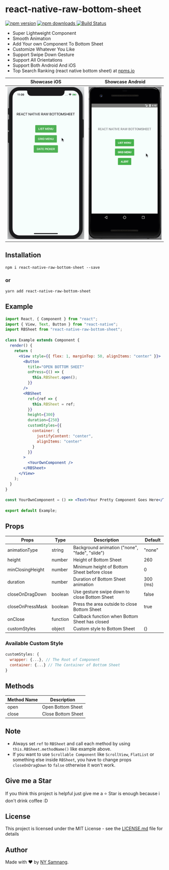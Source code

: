 # react-native-raw-bottom-sheet

[![npm version](https://badge.fury.io/js/react-native-raw-bottom-sheet.svg)](//npmjs.com/package/react-native-raw-bottom-sheet)
[![npm downloads](https://img.shields.io/npm/dm/react-native-raw-bottom-sheet.svg)
](//npmjs.com/package/react-native-raw-bottom-sheet)
[![Build Status](https://travis-ci.org/nysamnang/react-native-raw-bottom-sheet.svg?branch=master)](https://travis-ci.org/nysamnang/react-native-raw-bottom-sheet)

- Super Lightweight Component
- Smooth Animation
- Add Your own Component To Bottom Sheet
- Customize Whatever You Like
- Support Swipe Down Gesture
- Support All Orientations
- Support Both Android And iOS
- Top Search Ranking (react native bottom sheet) at [npms.io](https://npms.io/search?q=react%20native%20bottom%20sheet)

|                                                      Showcase iOS                                                      |                                                    Showcase Android                                                    |
| :--------------------------------------------------------------------------------------------------------------------: | :--------------------------------------------------------------------------------------------------------------------: |
| ![](https://raw.githubusercontent.com/nysamnang/stock-images/master/react-native-raw-bottom-sheet/RNRBS-IOS-1.1.0.gif) | ![](https://raw.githubusercontent.com/nysamnang/stock-images/master/react-native-raw-bottom-sheet/RNRBS-AOS-1.1.0.gif) |

## Installation

```
npm i react-native-raw-bottom-sheet --save
```

### or

```
yarn add react-native-raw-bottom-sheet
```

## Example

```jsx
import React, { Component } from "react";
import { View, Text, Button } from "react-native";
import RBSheet from "react-native-raw-bottom-sheet";

class Example extends Component {
  render() {
    return (
      <View style={{ flex: 1, marginTop: 50, alignItems: "center" }}>
        <Button
          title="OPEN BOTTOM SHEET"
          onPress={() => {
            this.RBSheet.open();
          }}
        />
        <RBSheet
          ref={ref => {
            this.RBSheet = ref;
          }}
          height={300}
          duration={250}
          customStyles={{
            container: {
              justifyContent: "center",
              alignItems: "center"
            }
          }}
        >
          <YourOwnComponent />
        </RBSheet>
      </View>
    );
  }
}

const YourOwnComponent = () => <Text>Your Pretty Component Goes Here</Text>;

export default Example;
```

## Props

| Props            | Type     | Description                                    | Default  |
| ---------------- | -------- | ---------------------------------------------- | -------- |
| animationType    | string   | Background animation ("none", "fade", "slide") | "none"   |
| height           | number   | Height of Bottom Sheet                         | 260      |
| minClosingHeight | number   | Minimum height of Bottom Sheet before close    | 0        |
| duration         | number   | Duration of Bottom Sheet animation             | 300 (ms) |
| closeOnDragDown  | boolean  | Use gesture swipe down to close Bottom Sheet   | false    |
| closeOnPressMask | boolean  | Press the area outside to close Bottom Sheet   | true     |
| onClose          | function | Callback function when Bottom Sheet has closed |          |
| customStyles     | object   | Custom style to Bottom Sheet                   | {}       |

### Available Custom Style

```jsx
customStyles: {
  wrapper: {...}, // The Root of Component
  container: {...} // The Container of Bottom Sheet
}
```

## Methods

| Method Name | Description        |
| ----------- | ------------------ |
| open        | Open Bottom Sheet  |
| close       | Close Bottom Sheet |

## Note

- Always set `ref` to `RBSheet` and call each method by using `this.RBSheet.methodName()` like example above.
- If you want to use `Scrollable Component` like `ScrollView`, `FlatList` or something else inside `RBSheet`, you have to change props `closeOnDragDown` to `false` otherwise it won't work.

## Give me a Star

If you think this project is helpful just give me a ⭐️ Star is enough because i don't drink coffee :D

## License

This project is licensed under the MIT License - see the [LICENSE.md](https://github.com/nysamnang/react-native-raw-bottom-sheet/blob/master/LICENSE) file for details

## Author

Made with ❤️ by [NY Samnang](https://github.com/nysamnang).
